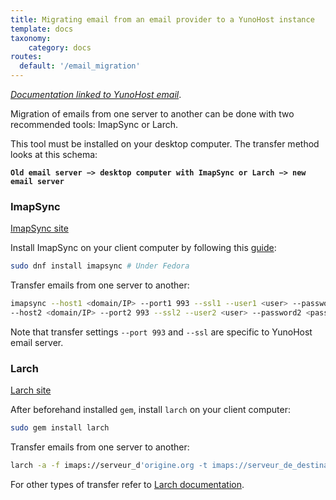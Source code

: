 ```yaml
---
title: Migrating email from an email provider to a YunoHost instance
template: docs
taxonomy:
    category: docs
routes:
  default: '/email_migration'
---
```


*[Documentation linked to YunoHost email](/email)*.

Migration of emails from one server to another can be done with two recommended tools: ImapSync or Larch.

This tool must be installed on your desktop computer. The transfer method looks at this schema:

**`Old email server −> desktop computer with ImapSync or Larch −> new email server`**

### ImapSync

[ImapSync site](http://imapsync.lamiral.info/)

Install ImapSync on your client computer by following this [guide](http://imapsync.lamiral.info/INSTALL):

```bash
sudo dnf install imapsync # Under Fedora
```

Transfer emails from one server to another:

```bash
imapsync --host1 <domain/IP> --port1 993 --ssl1 --user1 <user> --password1 <password> \
--host2 <domain/IP> --port2 993 --ssl2 --user2 <user> --password2 <password>
```

Note that transfer settings `--port 993` and `--ssl` are specific to YunoHost email server.

### Larch

[Larch site](https://github.com/rgrove/larch/)

After beforehand installed `gem`, install `larch` on your client computer:

```bash
sudo gem install larch
```

Transfer emails from one server to another:

```bash
larch -a -f imaps://serveur_d'origine.org -t imaps://serveur_de_destination.org
```

For other types of transfer refer to [Larch documentation](https://github.com/rgrove/larch#label-Usage).
